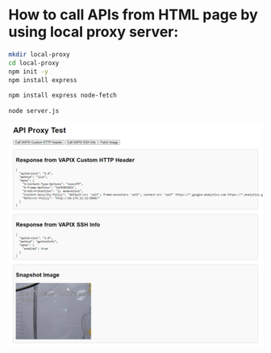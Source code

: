 # How to call APIs from HTML page by using local proxy server:



```bash
mkdir local-proxy
cd local-proxy
npm init -y
npm install express
```

```bash
npm install express node-fetch

```

```bash
node server.js
```
![Sampe1](./Sample1.png)
